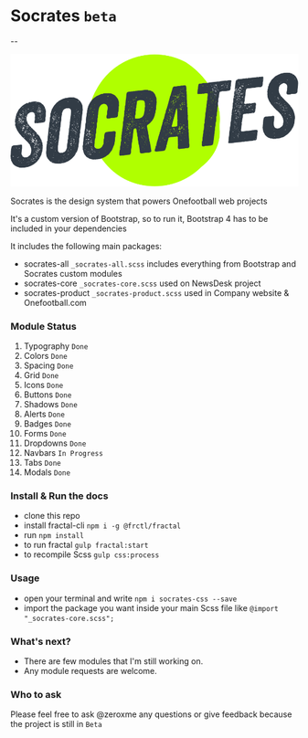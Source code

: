 
# Socrates `beta`
--

![Socrates logo](socrates.png)

Socrates is the design system that powers Onefootball web projects

It's a custom version of Bootstrap, so to run it, Bootstrap 4 has to be included in your dependencies

It includes the following main packages:

- socrates-all `_socrates-all.scss` includes everything from Bootstrap and Socrates custom modules
- socrates-core `_socrates-core.scss` used on NewsDesk project
- socrates-product `_socrates-product.scss` used in Company website & Onefootball.com

### Module Status
1. Typography `Done`
2. Colors `Done`
3. Spacing `Done`
4. Grid `Done `
5. Icons `Done`
6. Buttons `Done`
7. Shadows `Done`
8. Alerts `Done`
9. Badges `Done`
10. Forms `Done`
11. Dropdowns `Done`
12. Navbars `In Progress`
13. Tabs `Done`
14. Modals `Done`

### Install & Run the docs
- clone this repo
- install fractal-cli `npm i -g @frctl/fractal`
- run `npm install`
- to run fractal `gulp fractal:start`
- to recompile Scss `gulp css:process`

### Usage

- open your terminal and write `npm i socrates-css --save`
- import the package you want inside your main Scss file like `@import "_socrates-core.scss";`

### What's next?
- There are few modules that I'm still working on.
- Any module requests are welcome.

### Who to ask
Please feel free to ask @zeroxme any questions or give feedback because the project is still in `Beta`